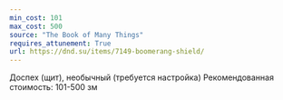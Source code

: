 ```yaml
---
min_cost: 101
max_cost: 500
source: "The Book of Many Things"
requires_attunement: True
url: https://dnd.su/items/7149-boomerang-shield/
---
```


Доспех (щит), необычный (требуется настройка)
Рекомендованная стоимость: 101-500 зм